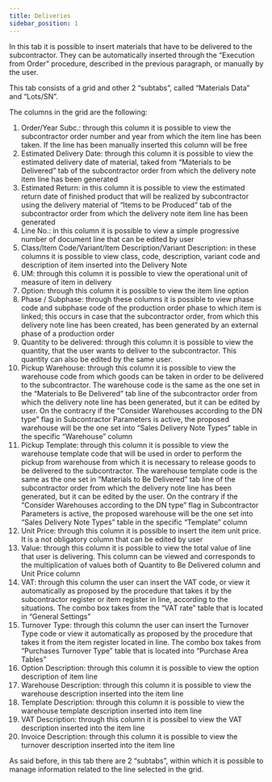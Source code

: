 ```yaml
---
title: Deliveries
sidebar_position: 1
---
```


In this tab it is possible to insert materials that have to be delivered to the subcontractor. They can be automatically inserted through the “Execution from Order” procedure, described in the previous paragraph, or manually by the user.

This tab consists of a grid and other 2 “subtabs”, called “Materials Data” and “Lots/SN”.

The columns in the grid are the following:


 1. Order/Year Subc.: through this column it is possible to view the subcontractor order number and year from which the item line has been taken. If the line has been manually inserted this column will be free
 2. Estimated Delivery Date: through this column it is possible to view the estimated delivery date of material, taked from “Materials to be Delivered” tab of the subcontractor order from which the delivery note item line has been generated
 3. Estimated Return: in this column it is possible to view the estimated return date of finished product that will be realized by subcontractor using the delivery material of “Items to be Produced” tab of the subcontractor order from which the delivery note item line has been generated
 4. Line No.: in this column it is possible to view a simple progressive number of document line that can be edited by user
 5. Class/Item Code/Variant/Item Description/Variant Description: in these columns it is possible to view class, code, description, variant code and description of item inserted into the Delivery Note
 6. UM: through this column it is possible to view the operational unit of measure of item in delivery
 7. Option: through this column it is possible to view the item line option
 8. Phase / Subphase: through these columns it is possible to view phase code and subphase code of the production order phase to which item is linked; this occurs in case that the subcontractor order, from which this delivery note line has been created, has been generated by an external phase of a production order
 9. Quantity to be delivered: through this column it is possible to view the quantity, that the user wants to deliver to the subcontractor. This quantity can also be edited by the same user.
 10. Pickup Warehouse: through this column it is possible to view the warehouse code from which goods can be taken in order to be delivered to the subcontractor. The warehouse code is the same as the one set in the “Materials to Be Delivered” tab line of the subcontractor order from which the delivery note line has been generated, but it can be edited by user. On the contracry if the “Consider Warehouses according to the DN type” flag in Subcontractor Parameters is active, the proposed warehouse will be the one set into “Sales Delivery Note Types” table in the specific “Warehouse” column
 11. Pickup Template: through this column it is possible to view the warehouse template code that will be used in order to perform the pickup from warehouse from which it is necessary to release goods to be delivered to the subcontractor. The warehouse template code is the same as the one set in “Materials to Be Delivered” tab line of the subcontractor order from which the delivery note line has been generated, but it can be edited by the user. On the contrary if the “Consider Warehouses according to the DN type” flag in Subcontractor Parameters is active, the proposed warehouse will be the one set into “Sales Delivery Note Types” table in the specific “Template” column
 12. Unit Price: through this column it is possible to insert the item unit price. It is a not obligatory column that can be edited by user
 13. Value: through this column it is possible to view the total value of line that user is delivering. This column can be viewed and corresponds to the multiplication of values both of Quantity to Be Delivered column and Unit Price column
 14. VAT: through this column the user can insert the VAT code, or view it automatically as proposed by the procedure that takes it by the subcontractor register or item register in line, according to the situations. The combo box takes from the “VAT rate” table that is located in “General Settings”
 15. Turnover Type: through this column the user can insert the Turnover Type code or view it automatically as proposed by the procedure that takes it from the item register located in line. The combo box takes from “Purchases Turnover Type” table that is located into “Purchase Area Tables”
 16. Option Description: through this column it is possible to view the option description of item line
 17. Warehouse Description: through this column it is possible to view the warehouse description inserted into the item line
 18. Template Description: through this column it is possible to view the warehouse template description inserted into item line
 19. VAT Description: through this column it is possibel to view the VAT description inserted into the item line
 20. Invoice Description: through this column it is possible to view the turnover description inserted into the item line

As said before, in this tab there are 2 “subtabs”, within which it is possible to manage information related to the line selected in the grid.






